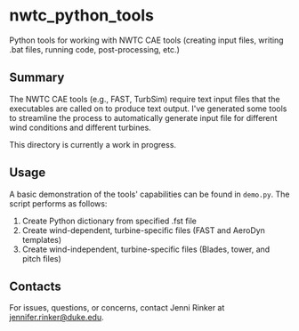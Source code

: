 # nwtc_python_tools
Python tools for working with NWTC CAE tools (creating input files,
  writing .bat files, running code, post-processing, etc.)

Summary
-------
The NWTC CAE tools (e.g., FAST, TurbSim) require text input files that
the executables are called on to produce text output. I've generated
some tools to streamline the process to automatically generate input
file for different wind conditions and different turbines.

This directory is currently a work in progress.

Usage
-----
A basic demonstration of the tools' capabilities can be found in 
`demo.py`. The script performs as follows:  
1. Create Python dictionary from specified .fst file  
2. Create wind-dependent, turbine-specific files (FAST and AeroDyn templates)  
3. Create wind-independent, turbine-specific files (Blades, tower, and pitch files)  

Contacts
--------
For issues, questions, or concerns, contact Jenni Rinker at
jennifer.rinker@duke.edu.
